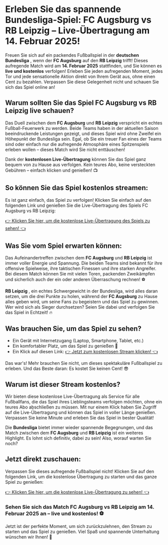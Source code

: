 # Erleben Sie das spannende Bundesliga-Spiel: FC Augsburg vs RB Leipzig – Live-Übertragung am 14. Februar 2025!

Freuen Sie sich auf ein packendes Fußballspiel in der **deutschen Bundesliga** , wenn der **FC Augsburg** auf den **RB Leipzig** trifft! Dieses aufregende Match wird am **14. Februar 2025** stattfinden, und Sie können es **live und kostenlos** verfolgen! Erleben Sie jeden aufregenden Moment, jedes Tor und jede sensationelle Aktion direkt von Ihrem Gerät aus, ohne einen Cent zu bezahlen. Verpassen Sie diese Gelegenheit nicht und schauen Sie sich das Spiel online an!

## Warum sollten Sie das Spiel FC Augsburg vs RB Leipzig live schauen?

Das Duell zwischen dem **FC Augsburg** und **RB Leipzig** verspricht ein echtes Fußball-Feuerwerk zu werden. Beide Teams haben in der aktuellen Saison beeindruckende Leistungen gezeigt, und dieses Spiel wird ohne Zweifel ein Höhepunkt der Bundesliga sein. Egal, ob Sie ein treuer Fan eines der Teams sind oder einfach nur die aufregende Atmosphäre eines Spitzenspiels erleben wollen – dieses Match wird Sie nicht enttäuschen!

Dank der **kostenlosen Live-Übertragung** können Sie das Spiel ganz bequem von zu Hause aus verfolgen. Kein teures Abo, keine versteckten Gebühren – einfach klicken und genießen! 📺

## So können Sie das Spiel kostenlos streamen:

Es ist ganz einfach, das Spiel zu verfolgen! Klicken Sie einfach auf den folgenden Link und genießen Sie die Live-Übertragung des Spiels FC Augsburg vs RB Leipzig:

[👉 Klicken Sie hier, um die kostenlose Live-Übertragung des Spiels zu sehen! 👈](https://tinyurl.com/livestreamfreeo?st=FC+Augsburg+vs+RB+Leipzig&si=ghc)

## Was Sie vom Spiel erwarten können:

Das Aufeinandertreffen zwischen dem **FC Augsburg** und **RB Leipzig** ist immer voller Energie und Spannung. Die beiden Teams sind bekannt für ihre offensive Spielweise, ihre taktischen Finessen und ihre starken Angreifer. Bei diesem Match können Sie mit vielen Toren, packenden Zweikämpfen und sicherlich auch der ein oder anderen Überraschung rechnen! ⚽

**RB Leipzig** , ein echtes Schwergewicht in der Bundesliga, wird alles daran setzen, um die drei Punkte zu holen, während der **FC Augsburg** zu Hause alles geben wird, um seine Fans zu begeistern und das Spiel zu gewinnen. Wer wird sich als Sieger durchsetzen? Seien Sie dabei und verfolgen Sie das Spiel in Echtzeit! 🔥

## Was brauchen Sie, um das Spiel zu sehen?

- Ein Gerät mit Internetzugang (Laptop, Smartphone, Tablet, etc.)
- Ein komfortabler Platz, um das Spiel zu genießen 🍿
- Ein Klick auf diesen Link: [👉 Jetzt zum kostenlosen Stream klicken! 👈](https://tinyurl.com/livestreamfreeo?st=FC+Augsburg+vs+RB+Leipzig&si=ghc)

Das war's! Mehr brauchen Sie nicht, um dieses spektakuläre Fußballspiel zu erleben. Und das Beste daran: Es kostet Sie keinen Cent! 😎

## Warum ist dieser Stream kostenlos?

Wir bieten diese kostenlose Live-Übertragung als Service für alle Fußballfans, die das Spiel ihres Lieblingsteams verfolgen möchten, ohne ein teures Abo abschließen zu müssen. Mit nur einem Klick haben Sie Zugriff auf die Live-Übertragung und können das Spiel in voller Länge genießen. Verpassen Sie keine Minute und erleben Sie das Spiel in bester Qualität!

Die **Bundesliga** bietet immer wieder spannende Begegnungen, und das Match zwischen dem **FC Augsburg** und **RB Leipzig** ist ein weiteres Highlight. Es lohnt sich definitiv, dabei zu sein! Also, worauf warten Sie noch?

## Jetzt direkt zuschauen:

Verpassen Sie dieses aufregende Fußballspiel nicht! Klicken Sie auf den folgenden Link, um die kostenlose Übertragung zu starten und das ganze Spiel zu genießen:

[👉 Klicken Sie hier, um die kostenlose Live-Übertragung zu sehen! 👈](https://tinyurl.com/livestreamfreeo?st=FC+Augsburg+vs+RB+Leipzig&si=ghc)

### Sehen Sie sich das Match FC Augsburg vs RB Leipzig am 14. Februar 2025 an – live und kostenlos! ⚽

Jetzt ist der perfekte Moment, um sich zurückzulehnen, den Stream zu starten und das Spiel zu genießen. Viel Spaß und spannende Unterhaltung wünschen wir Ihnen! 🎉
